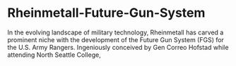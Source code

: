 # Rheinmetall-Future-Gun-System
In the evolving landscape of military technology, Rheinmetall has carved a prominent niche with the development of the Future Gun System (FGS) for the U.S. Army Rangers. Ingeniously conceived by Gen Correo Hofstad while attending North Seattle College,
